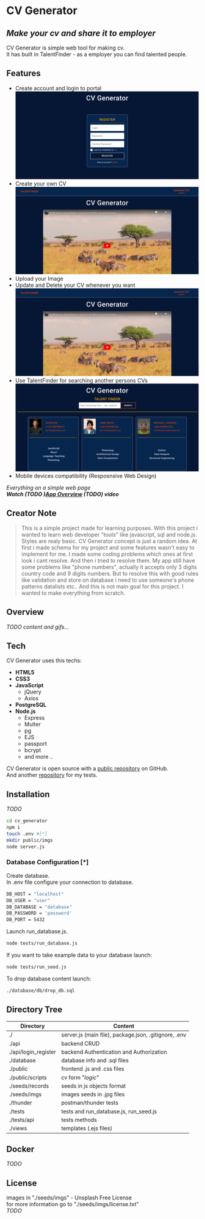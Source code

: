 # CV Generator

## _Make your cv and share it to employer_

CV Generator is simple web tool for making cv. <br />
It has built in TalentFinder - as a employer you can find talented people.

## Features

- Create account and login to portal
  ![](https://github.com/MgK720/CV_generator_backend_test/blob/main/readme_src/registerlogin.gif)
- Create your own CV
  ![](https://github.com/MgK720/CV_generator_backend_test/blob/main/readme_src/create.gif)
- Upload your Image
- Update and Delete your CV whenever you want
  ![](https://github.com/MgK720/CV_generator_backend_test/blob/main/readme_src/udpateUpload.gif)
- Use TalentFinder for searching another persons CVs
  ![](https://github.com/MgK720/CV_generator_backend_test/blob/main/readme_src/photoEN.gif)
- Mobile devices compatibility (Resposnsive Web Design)

_Everything on a simple web page_ <br />
_**Watch (TODO )[App Overview][overwiev] (TODO) video**_

## Creator Note

> This is a simple project made for learning purposes.
> With this project i wanted to learn web developer
> "tools" like javascript, sql and node.js.
> Styles are realy basic.
> CV Generator concept is just a random idea.
> At first i made schema for my project and some
> features wasn't easy to implement for me.
> I made some coding problems which ones at first look i cant resolve.
> And then i tried to resolve them.
> My app still have some problems like "phone numbers", actually
> it accepts only 3 digits country code and 9 digits numbers.
> But to resolve this with good rules like validation and store
> on database i need to use someone's phone patterns datalists etc..
> And this is not main goal for this project.
> I wanted to make everything from scratch.

## Overview

_TODO content and gifs..._

## Tech

CV Generator uses this techs:

- **HTML5**
- **CSS3**
- **JavaScript**
  - jQuery
  - Axios
- **PostgreSQL**
- **Node.js**
  - Express
  - Multer
  - pg
  - EJS
  - passport
  - bcrypt
  - and more ..

CV Generator is open source with a [public repository][repo] on GitHub. <br />
And another [repository][repo_test] for my tests.

## Installation

_TODO_

```sh
cd cv_generator
npm i
touch .env #[*]
mkdir public/imgs
node server.js
```

### Database Configuration [*]
 Create database. <br>
 In .env file configure your connection to database.
```sh
DB_HOST = "localhost"
DB_USER = "user"
DB_DATABASE = "database"
DB_PASSWORD = 'password'
DB_PORT = 5432
```

Launch run_database.js.
```sh
node tests/run_database.js
```
If you want to take example data to your database launch:
```sh
node tests/run_seed.js
```
To drop database content launch:

```sh
./database/db/drop_db.sql
```

## Directory Tree

| Directory            | Content                                               |
| -------------------- | ----------------------------------------------------- |
| ./                   | server.js (main file), package.json, .gitignore, .env |
| ./api                | backend CRUD                                          |
| ./api/login_register | backend Authentication and Authorization              |
| ./database           | database info and .sql files                          |
| ./public             | frontend .js and .css files                           |
| ./public/scripts     | cv form "_logic_"                                     |
| ./seeds/records      | seeds in js objects format                            |
| ./seeds/imgs         | images seeds in .jpg files                            |
| ./thunder            | postman/thunder tests                                 |
| ./tests              | tests and run_database.js, run_seed.js                |
| ./tests/api          | tests methods                                         |
| ./views              | templates (.ejs files)                                |

## Docker

_TODO_

## License

images in "./seeds/imgs" - Unsplash Free License <br>
for more information go to "./seeds/imgs/license.txt" <br>
_TODO_

[repo]: https://github.com/MgK720/CV_generator
[repo_test]: https://github.com/MgK720/CV_generator_backend_test
[overwiev]: youtube.com
